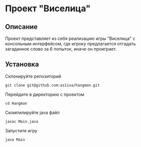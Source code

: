 # Проект "Виселица"
## Описание
Проект представляет из себя реализацию игры "Виселица" с консольным интерфейсом, где игроку предлагается отгадать загаданное слово за 6 попыток, иначе он проиграет.


## Установка

Склонируйте репозиторий

```
git clone git@github.com:as1iva/hangman.git
```

Перейдите в директорию с проектом

```
cd Hangman
```

Скомпилируйте java файл

```
javac Main.java
```

Запустите игру

```
java Main
```
